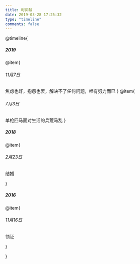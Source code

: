```yaml
---
title: 时间轴
date: 2019-03-28 17:25:32
type: "timeline"
comments: false
---
```


@timeline{

##### 2019
@item{
###### 11月7日
焦虑也好，抱怨也罢，解决不了任何问题，唯有努力而已 
}
@item{
###### 7月3日
单枪匹马面对生活的兵荒马乱
}
##### 2018
@item{
###### 2月23日
结婚

}
##### 2016
@item{
###### 11月16日
领证

}

}